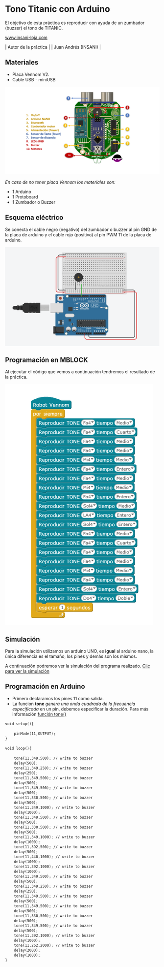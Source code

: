 # Tono Titanic con Arduino

El objetivo de esta práctica es reproducir con ayuda de un zumbador (buzzer) el tono de TITANIC.


www.insani-loja.com

| Autor de la práctica |
| Juan Andrés (INSANI) |


## Materiales
- Placa Vennom V2.
- Cable USB - miniUSB

![Placa de programacion Vennom](https://github.com/jandrs300/Bloques_M/blob/master/ejemplos_vennom/Version_2/placa-version2.png)

*En caso de no tener placa Vennom los materiales son:*
- 1 Arduino
- 1 Protoboard
- 1 Zumbador o Buzzer


## Esquema eléctrico
Se conecta el cable negro (negativo) del zumbador o buzzer al pin GND de la placa de arduino y el cable rojo (positivo) al pin PWM 11 de la placa de arduino.

![Esquema de conexion ](https://github.com/Insani01/Tutoriales/blob/master/Buzzer_Titanic/Buzzer_titanic2.PNG)



## Programación en MBLOCK
Al ejecutar el código que vemos a continuación tendremos el resultado de la práctica.


![programa en mblock tono titanic con Arduino1](https://github.com/Insani01/Tutoriales/blob/master/Buzzer_Titanic/Buzzer_titanic.png)



## Simulación
Para la simulación utilizamos un arduino UNO, es **igual** al arduino nano, la única diferencia es el tamaño, los pines y demás son los mismos.

A continuación podremos ver la simulación del programa realizado.  [Clic para ver la simulación](   https://www.tinkercad.com/things/k3U61iNPhzR   )


 
## Programación en Arduino
- Primero declaramos los pines 11 como salida.
- La funcion **tone** *genera una onda cuadrada de la frecuencia especificada* en un pin, debemos especificar la duración. Para más información [función tone()](https://www.arduino.cc/reference/en/language/functions/advanced-io/tone/)




```
void setup(){
    
    pinMode(11,OUTPUT);
}

void loop(){
    
    tone(11,349,500); // write to buzzer
    delay(500);
    tone(11,349,250); // write to buzzer
    delay(250);
    tone(11,349,500); // write to buzzer
    delay(500);
    tone(11,349,500); // write to buzzer
    delay(500);
    tone(11,330,500); // write to buzzer
    delay(500);
    tone(11,349,1000); // write to buzzer
    delay(1000);
    tone(11,349,500); // write to buzzer
    delay(500);
    tone(11,330,500); // write to buzzer
    delay(500);
    tone(11,349,1000); // write to buzzer
    delay(1000);
    tone(11,392,500); // write to buzzer
    delay(500);
    tone(11,440,1000); // write to buzzer
    delay(1000);
    tone(11,392,1000); // write to buzzer
    delay(1000);
    tone(11,349,500); // write to buzzer
    delay(500);
    tone(11,349,250); // write to buzzer
    delay(250);
    tone(11,349,500); // write to buzzer
    delay(500);
    tone(11,349,500); // write to buzzer
    delay(500);
    tone(11,330,500); // write to buzzer
    delay(500);
    tone(11,349,500); // write to buzzer
    delay(500);
    tone(11,392,1000); // write to buzzer
    delay(1000);
    tone(11,262,2000); // write to buzzer
    delay(2000);
    delay(1000);
}
```

